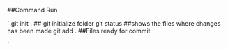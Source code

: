 ##Command Run

`
git init . ## git initialize folder
git status ##shows the files where changes has been made
git add . ##Files ready for commit

`